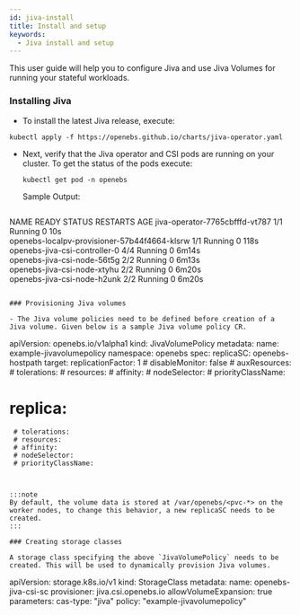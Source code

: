 ```yaml
---
id: jiva-install
title: Install and setup
keywords: 
  - Jiva install and setup
---
```

This user guide will help you to configure Jiva and use Jiva Volumes for running your stateful workloads. 

### Installing Jiva

- To install the latest Jiva release, execute:

 ```
kubectl apply -f https://openebs.github.io/charts/jiva-operator.yaml
 ```

- Next, verify that the Jiva operator and CSI pods are running on your cluster.
  To get the status of the pods execute:
  ```
  kubectl get pod -n openebs
  ```

  Sample Output:
  ```
NAME                                           READY   STATUS    RESTARTS   AGE
jiva-operator-7765cbfffd-vt787                 1/1     Running   0          10s                                                             
openebs-localpv-provisioner-57b44f4664-klsrw   1/1     Running   0          118s                                                            
openebs-jiva-csi-controller-0                  4/4     Running   0          6m14s                                                           
openebs-jiva-csi-node-56t5g                    2/2     Running   0          6m13s                                                           
openebs-jiva-csi-node-xtyhu                    2/2     Running   0          6m20s                                                           
openebs-jiva-csi-node-h2unk                    2/2     Running   0          6m20s
  ```

### Provisioning Jiva volumes

- The Jiva volume policies need to be defined before creation of a Jiva volume. Given below is a sample Jiva volume policy CR. 
 ```
 apiVersion: openebs.io/v1alpha1
 kind: JivaVolumePolicy
 metadata:
   name: example-jivavolumepolicy
   namespace: openebs
 spec:
   replicaSC: openebs-hostpath
   target:
     replicationFactor: 1
     # disableMonitor: false
     # auxResources:
     # tolerations:
     # resources:
     # affinity:
     # nodeSelector:
     # priorityClassName:
   # replica:
     # tolerations:
     # resources:
     # affinity:
     # nodeSelector:
     # priorityClassName:
 ```


:::note
By default, the volume data is stored at /var/openebs/<pvc-*> on the worker nodes, to change this behavior, a new replicaSC needs to be created. 
:::

### Creating storage classes

A storage class specifying the above `JivaVolumePolicy` needs to be created. This will be used to dynamically provision Jiva volumes.

```
apiVersion: storage.k8s.io/v1
kind: StorageClass
metadata:
  name: openebs-jiva-csi-sc
provisioner: jiva.csi.openebs.io
allowVolumeExpansion: true
parameters:
  cas-type: "jiva"
  policy: "example-jivavolumepolicy"
```

